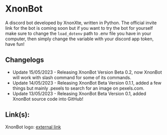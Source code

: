 # XnonBot
A discord bot developed by XnonXte, written in Python. The official invite link for the bot is coming soon but if you want to try the bot for yourself make sure to change the ```load_dotenv``` path to .env file you have in your computer, then simply change the variable with your discord app token, have fun!

## Changelogs
- Update 15/05/2023 - Releasing XnonBot Version Beta 0.2, now XnonBot will work with slash command for some of its commands.
- Update 14/05/2023 - Releasing XnonBot Beta Version 0.1.1, added a few things but mainly .pexels to search for an image on pexels.com.
- Update 13/05/2023 - Releasing XnonBot Beta Version 0.1, added XnonBot source code into GitHub!

## Link(s):
XnonBot logo: [external link](https://cdn.discordapp.com/attachments/944147343140327465/1106659505711878154/xnonbot.png)
